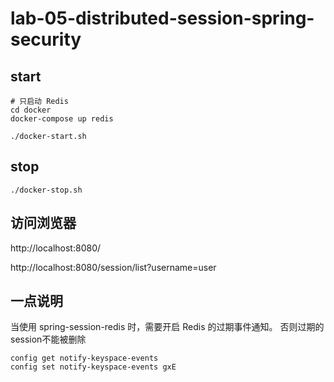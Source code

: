 # lab-05-distributed-session-spring-security

## start

```shell
# 只启动 Redis
cd docker
docker-compose up redis
```

```shell
./docker-start.sh
```

## stop

```shell
./docker-stop.sh
```

## 访问浏览器

http://localhost:8080/

http://localhost:8080/session/list?username=user

## 一点说明

当使用 spring-session-redis 时，需要开启 Redis 的过期事件通知。
否则过期的session不能被删除

```
config get notify-keyspace-events
config set notify-keyspace-events gxE
```